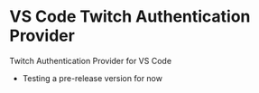 # VS Code Twitch Authentication Provider

Twitch Authentication Provider for VS Code

- Testing a pre-release version for now
